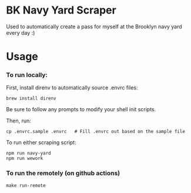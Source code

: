 # BK Navy Yard Scraper

Used to automatically create a pass for myself at the Brooklyn navy yard every day :)

# Usage

### To run locally:

First, install direnv to automatically source .envrc files:

```
brew install direnv
```

Be sure to follow any prompts to modify your shell init scripts.

Then, run:

```
cp .envrc.sample .envrc   # Fill .envrc out based on the sample file
```

To run either scraping script:

```
npm run navy-yard
npm run wework
```

### To run the remotely (on github actions)

`make run-remote`
